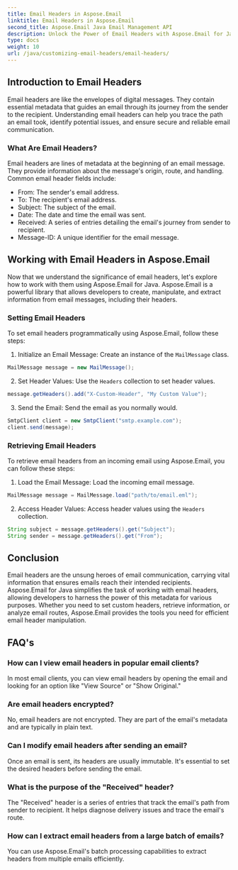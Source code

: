 ```yaml
---
title: Email Headers in Aspose.Email
linktitle: Email Headers in Aspose.Email
second_title: Aspose.Email Java Email Management API
description: Unlock the Power of Email Headers with Aspose.Email for Java. Learn how to set and retrieve email headers effortlessly.
type: docs
weight: 10
url: /java/customizing-email-headers/email-headers/
---
```


## Introduction to Email Headers

Email headers are like the envelopes of digital messages. They contain essential metadata that guides an email through its journey from the sender to the recipient. Understanding email headers can help you trace the path an email took, identify potential issues, and ensure secure and reliable email communication.

### What Are Email Headers?

Email headers are lines of metadata at the beginning of an email message. They provide information about the message's origin, route, and handling. Common email header fields include:

- From: The sender's email address.
- To: The recipient's email address.
- Subject: The subject of the email.
- Date: The date and time the email was sent.
- Received: A series of entries detailing the email's journey from sender to recipient.
- Message-ID: A unique identifier for the email message.

## Working with Email Headers in Aspose.Email

Now that we understand the significance of email headers, let's explore how to work with them using Aspose.Email for Java. Aspose.Email is a powerful library that allows developers to create, manipulate, and extract information from email messages, including their headers.

### Setting Email Headers

To set email headers programmatically using Aspose.Email, follow these steps:

1. Initialize an Email Message: Create an instance of the `MailMessage` class.

```java
MailMessage message = new MailMessage();
```

2. Set Header Values: Use the `Headers` collection to set header values.

```java
message.getHeaders().add("X-Custom-Header", "My Custom Value");
```

3. Send the Email: Send the email as you normally would.

```java
SmtpClient client = new SmtpClient("smtp.example.com");
client.send(message);
```

### Retrieving Email Headers

To retrieve email headers from an incoming email using Aspose.Email, you can follow these steps:

1. Load the Email Message: Load the incoming email message.

```java
MailMessage message = MailMessage.load("path/to/email.eml");
```

2. Access Header Values: Access header values using the `Headers` collection.

```java
String subject = message.getHeaders().get("Subject");
String sender = message.getHeaders().get("From");
```

## Conclusion

Email headers are the unsung heroes of email communication, carrying vital information that ensures emails reach their intended recipients. Aspose.Email for Java simplifies the task of working with email headers, allowing developers to harness the power of this metadata for various purposes. Whether you need to set custom headers, retrieve information, or analyze email routes, Aspose.Email provides the tools you need for efficient email header manipulation.

## FAQ's

### How can I view email headers in popular email clients?

In most email clients, you can view email headers by opening the email and looking for an option like "View Source" or "Show Original."

### Are email headers encrypted?

No, email headers are not encrypted. They are part of the email's metadata and are typically in plain text.

### Can I modify email headers after sending an email?

Once an email is sent, its headers are usually immutable. It's essential to set the desired headers before sending the email.

### What is the purpose of the "Received" header?

The "Received" header is a series of entries that track the email's path from sender to recipient. It helps diagnose delivery issues and trace the email's route.

### How can I extract email headers from a large batch of emails?

You can use Aspose.Email's batch processing capabilities to extract headers from multiple emails efficiently.
